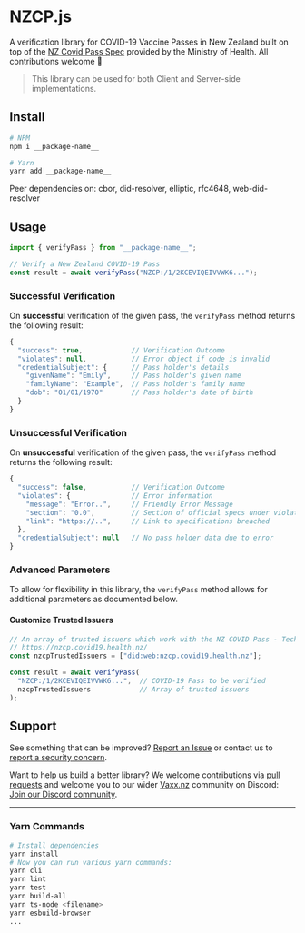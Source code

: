 # NZCP.js

A verification library for COVID-19 Vaccine Passes in New Zealand built on top of the [NZ Covid Pass Spec](https://github.com/minhealthnz/nzcovidpass-spec) provided by the Ministry of Health. All contributions welcome 🥳

> This library can be used for both Client and Server-side implementations.

## Install

```bash
# NPM
npm i __package-name__

# Yarn
yarn add __package-name__
```

Peer dependencies on: cbor, did-resolver, elliptic, rfc4648, web-did-resolver

## Usage

```javascript
import { verifyPass } from "__package-name__";

// Verify a New Zealand COVID-19 Pass
const result = await verifyPass("NZCP:/1/2KCEVIQEIVVWK6...");
```

### Successful Verification

On **successful** verification of the given pass, the `verifyPass` method returns the following result:

```javascript
{
  "success": true,            // Verification Outcome
  "violates": null,           // Error object if code is invalid
  "credentialSubject": {      // Pass holder's details
    "givenName": "Emily",     // Pass holder's given name
    "familyName": "Example",  // Pass holder's family name
    "dob": "01/01/1970"       // Pass holder's date of birth
  }
}
```

### Unsuccessful Verification

On **unsuccessful** verification of the given pass, the `verifyPass` method returns the following result:

```javascript
{
  "success": false,           // Verification Outcome
  "violates": {               // Error information
    "message": "Error..",     // Friendly Error Message
    "section": "0.0",         // Section of official specs under violation
    "link": "https://..",     // Link to specifications breached
  },
  "credentialSubject": null   // No pass holder data due to error
}
```

### Advanced Parameters

To allow for flexibility in this library, the `verifyPass` method allows for additional parameters as documented below.

#### Customize Trusted Issuers

```javascript
// An array of trusted issuers which work with the NZ COVID Pass - Technical Specification
// https://nzcp.covid19.health.nz/
const nzcpTrustedIssuers = ["did:web:nzcp.covid19.health.nz"];

const result = await verifyPass(
  "NZCP:/1/2KCEVIQEIVVWK6...",  // COVID-19 Pass to be verified
  nzcpTrustedIssuers            // Array of trusted issuers
);
```

## Support

See something that can be improved? [Report an Issue](https://github.com/vaxxnz/nzcp-js/issues) or contact us to [report a security concern](mailto:info@vaxx.nz).

Want to help us build a better library? We welcome contributions via [pull requests](https://github.com/vaxxnz/nzcp-js/pulls) and welcome you to our wider [Vaxx.nz](https://vaxx.nz) community on Discord: [Join our Discord community](https://discord.gg/sJWmNy7wnM).

---

### Yarn Commands

```bash
# Install dependencies
yarn install
# Now you can run various yarn commands:
yarn cli
yarn lint
yarn test
yarn build-all
yarn ts-node <filename>
yarn esbuild-browser
...
```
